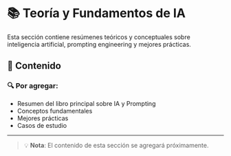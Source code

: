 # 📚 Teoría y Fundamentos de IA

Esta sección contiene resúmenes teóricos y conceptuales sobre inteligencia artificial, prompting engineering y mejores prácticas.

## 📖 Contenido

### 🔍 Por agregar:
- Resumen del libro principal sobre IA y Prompting
- Conceptos fundamentales
- Mejores prácticas
- Casos de estudio

---

> 💡 **Nota**: El contenido de esta sección se agregará próximamente.